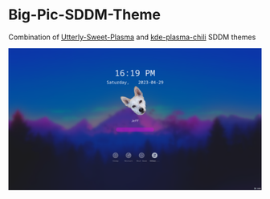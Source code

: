 # Big-Pic-SDDM-Theme
Combination of [Utterly-Sweet-Plasma](https://github.com/HimDek/Utterly-Sweet-Plasma/tree/master/sddm) and [kde-plasma-chili](https://github.com/MarianArlt/sddm-chili) SDDM themes

![Preview](Preview.png)
